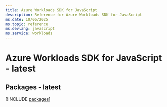 ```yaml
---
title: Azure Workloads SDK for JavaScript
description: Reference for Azure Workloads SDK for JavaScript
ms.date: 10/06/2025
ms.topic: reference
ms.devlang: javascript
ms.service: workloads
---
```

# Azure Workloads SDK for JavaScript - latest
## Packages - latest
[!INCLUDE [packages](workloads-index.md)]